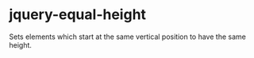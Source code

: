 # jquery-equal-height
Sets elements which start at the same vertical position to have the same height.

